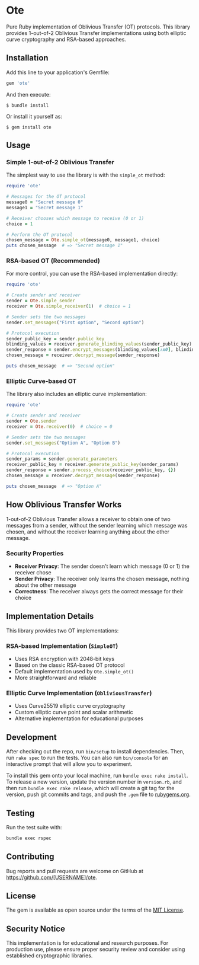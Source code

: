 # Ote

Pure Ruby implementation of Oblivious Transfer (OT) protocols. This library provides 1-out-of-2 Oblivious Transfer implementations using both elliptic curve cryptography and RSA-based approaches.

## Installation

Add this line to your application's Gemfile:

```ruby
gem 'ote'
```

And then execute:

    $ bundle install

Or install it yourself as:

    $ gem install ote

## Usage

### Simple 1-out-of-2 Oblivious Transfer

The simplest way to use the library is with the `simple_ot` method:

```ruby
require 'ote'

# Messages for the OT protocol
message0 = "Secret message 0"
message1 = "Secret message 1"

# Receiver chooses which message to receive (0 or 1)
choice = 1

# Perform the OT protocol
chosen_message = Ote.simple_ot(message0, message1, choice)
puts chosen_message  # => "Secret message 1"
```

### RSA-based OT (Recommended)

For more control, you can use the RSA-based implementation directly:

```ruby
require 'ote'

# Create sender and receiver
sender = Ote.simple_sender
receiver = Ote.simple_receiver(1)  # choice = 1

# Sender sets the two messages
sender.set_messages("First option", "Second option")

# Protocol execution
sender_public_key = sender.public_key
blinding_values = receiver.generate_blinding_values(sender_public_key)
sender_response = sender.encrypt_messages(blinding_values[:x0], blinding_values[:x1])
chosen_message = receiver.decrypt_message(sender_response)

puts chosen_message  # => "Second option"
```

### Elliptic Curve-based OT

The library also includes an elliptic curve implementation:

```ruby
require 'ote'

# Create sender and receiver
sender = Ote.sender
receiver = Ote.receiver(0)  # choice = 0

# Sender sets the two messages
sender.set_messages("Option A", "Option B")

# Protocol execution
sender_params = sender.generate_parameters
receiver_public_key = receiver.generate_public_key(sender_params)
sender_response = sender.process_choice(receiver_public_key, {})
chosen_message = receiver.decrypt_message(sender_response)

puts chosen_message  # => "Option A"
```

## How Oblivious Transfer Works

1-out-of-2 Oblivious Transfer allows a receiver to obtain one of two messages from a sender, without the sender learning which message was chosen, and without the receiver learning anything about the other message.

### Security Properties

- **Receiver Privacy**: The sender doesn't learn which message (0 or 1) the receiver chose
- **Sender Privacy**: The receiver only learns the chosen message, nothing about the other message
- **Correctness**: The receiver always gets the correct message for their choice

## Implementation Details

This library provides two OT implementations:

### RSA-based Implementation (`SimpleOT`)
- Uses RSA encryption with 2048-bit keys
- Based on the classic RSA-based OT protocol
- Default implementation used by `Ote.simple_ot()`
- More straightforward and reliable

### Elliptic Curve Implementation (`ObliviousTransfer`)
- Uses Curve25519 elliptic curve cryptography
- Custom elliptic curve point and scalar arithmetic
- Alternative implementation for educational purposes

## Development

After checking out the repo, run `bin/setup` to install dependencies. Then, run `rake spec` to run the tests. You can also run `bin/console` for an interactive prompt that will allow you to experiment.

To install this gem onto your local machine, run `bundle exec rake install`. To release a new version, update the version number in `version.rb`, and then run `bundle exec rake release`, which will create a git tag for the version, push git commits and tags, and push the `.gem` file to [rubygems.org](https://rubygems.org).

## Testing

Run the test suite with:

```bash
bundle exec rspec
```

## Contributing

Bug reports and pull requests are welcome on GitHub at https://github.com/[USERNAME]/ote.

## License

The gem is available as open source under the terms of the [MIT License](https://opensource.org/licenses/MIT).

## Security Notice

This implementation is for educational and research purposes. For production use, please ensure proper security review and consider using established cryptographic libraries.